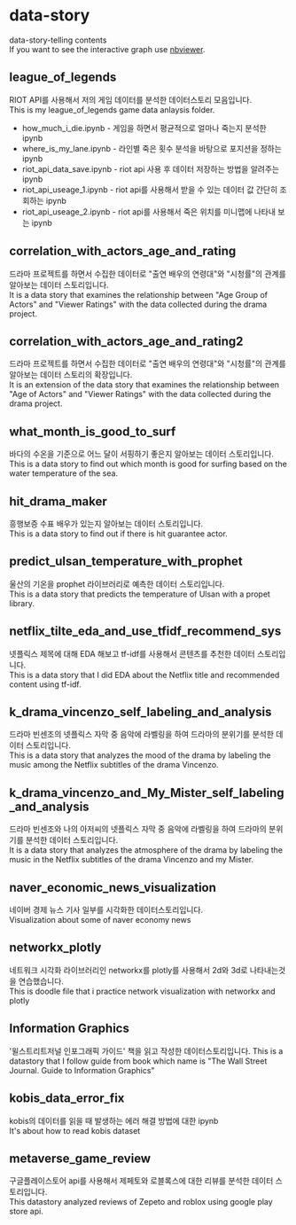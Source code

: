 # data-story
data-story-telling contents <br>
If you want to see the interactive graph use [nbviewer](https://nbviewer.jupyter.org).

## league_of_legends
RIOT API를 사용해서 저의 게임 데이터를 분석한 데이터스토리 모음입니다.<br>
This is my league_of_legends game data anlaysis folder.

- how_much_i_die.ipynb
      - 게임을 하면서 평균적으로 얼마나 죽는지 분석한 ipynb
- where_is_my_lane.ipynb
      - 라인별 죽은 횟수 분석을 바탕으로 포지션을 정하는 ipynb
- riot_api_data_save.ipynb
      - riot api 사용 후 데이터 저장하는 방법을 알려주는 ipynb
- riot_api_useage_1.ipynb
      - riot api를 사용해서 받을 수 있는 데이터 값 간단히 조회하는 ipynb
- riot_api_useage_2.ipynb
      - riot api를 사용해서 죽은 위치를 미니맵에 나타내 보는 ipynb


## correlation_with_actors_age_and_rating
드라마 프로젝트를 하면서 수집한 데이터로 "출연 배우의 연령대"와 "시청률"의 관계를 알아보는 데이터 스토리입니다.<br>
It is a data story that examines the relationship between "Age Group of Actors" and "Viewer Ratings" with the data collected during the drama project.

## correlation_with_actors_age_and_rating2
드라마 프로젝트를 하면서 수집한 데이터로 "출연 배우의 연령대"와 "시청률"의 관계를 알아보는 데이터 스토리의 확장입니다.<br>
It is an extension of the data story that examines the relationship between "Age of Actors" and "Viewer Ratings" with the data collected during the drama project.

## what_month_is_good_to_surf
바다의 수온을 기준으로 어느 달이 서핑하기 좋은지 알아보는 데이터 스토리입니다.<br>
This is a data story to find out which month is good for surfing based on the water temperature of the sea.

## hit_drama_maker
흥행보증 수표 배우가 있는지 알아보는 데이터 스토리입니다.<br>
This is a data story to find out if there is hit guarantee actor.

## predict_ulsan_temperature_with_prophet
울산의 기온을 prophet 라이브러리로 예측한 데이터 스토리입니다.<br>
This is a data story that predicts the temperature of Ulsan with a propet library.

## netflix_tilte_eda_and_use_tfidf_recommend_sys
넷플릭스 제목에 대해 EDA 해보고 tf-idf를 사용해서 콘텐츠를 추천한 데이터 스토리입니다.<br>
This is a data story that I did EDA about the Netflix title and recommended content using tf-idf.

## k_drama_vincenzo_self_labeling_and_analysis
드라마 빈센조의 넷플릭스 자막 중 음악에 라벨링을 하여 드라마의 분위기를 분석한 데이터 스토리입니다.<br>
This is a data story that analyzes the mood of the drama by labeling the music among the Netflix subtitles of the drama Vincenzo.

## k_drama_vincenzo_and_My_Mister_self_labeling_and_analysis
드라마 빈센조와 나의 아저씨의 넷플릭스 자막 중 음악에 라벨링을 하여 드라마의 분위기를 분석한 데이터 스토리입니다.<br>
It is a data story that analyzes the atmosphere of the drama by labeling the music in the Netflix subtitles of the drama Vincenzo and my Mister.

## naver_economic_news_visualization
네이버 경제 뉴스 기사 일부를 시각화한 데이터스토리입니다.<br>
Visualization about some of naver economy news

## networkx_plotly
네트워크 시각화 라이브러리인 networkx를 plotly를 사용해서 2d와 3d로 나타내는것을 연습했습니다.<br>
This is doodle file that i practice network visualization with networkx and plotly

## Information Graphics
'윌스트리트저널 인포그래픽 가이드' 책을 읽고 작성한 데이터스토리입니다.
This is a datastory that I follow guide from book which name is "The Wall Street Journal. Guide to Information Graphics"

## kobis_data_error_fix
kobis의 데이터를 읽을 때 발생하는 에러 해결 방법에 대한 ipynb<br>
It's about how to read kobis dataset

## metaverse_game_review
구글플레이스토어 api를 사용해서 제페토와 로블록스에 대한 리뷰를 분석한 데이터 스토리입니다.<br>
This datastory analyzed reviews of Zepeto and roblox using google play store api.
